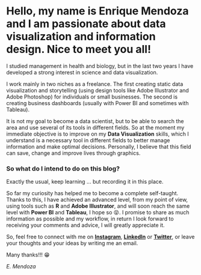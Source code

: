 
# Hello, my name is Enrique Mendoza and I am passionate about data visualization and information design. Nice to meet you all!

I studied management in health and biology, but in the last two years I have developed a strong interest in science and data visualization.

I work mainly in two niches as a freelance. The first creating static data visualization and storytelling (using design tools like Adobe Illustrator and Adobe Photoshop) for individuals or small businesses. The second is creating business dashboards (usually with Power BI and sometimes with Tableau).

It is not my goal to become a data scientist, but to be able to search the area and use several of its tools in different fields. So at the moment my immediate objective is to improve on my **Data Visualization** skills, which I understand is a necessary tool in different fields to better manage information and make optimal decisions. Personally, I believe that this field can save, change and improve lives through graphics.

### So what do I intend to do on this blog?

Exactly the usual, keep learning ... but recording it in this place.

So far my curiosity has helped me to become a complete self-taught. Thanks to this, I have achieved an advanced level, from my point of view, using tools such as **R** and **Adobe Illustrator**, and will soon reach the same level with **Power BI** and **Tableau**, I hope so :stuck_out_tongue_closed_eyes:. I promise to share as much information as possible and my workflow, in return I look forward to receiving your comments and advice, I will greatly appreciate it.

So, feel free to connect with me on [**Instagram**](https://www.instagram.com/datavizadventure/), [**LinkedIn**](https://www.linkedin.com/in/enrique-mendoza-tincopa-4b2a14173/) or [**Twitter**](https://twitter.com/DatavizAdventuR), or leave your thoughts and your ideas by writing me an email.


Many thanks!!! :grin:

*E. Mendoza*



